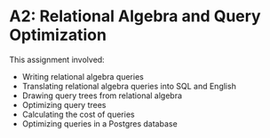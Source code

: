 # A2: Relational Algebra and Query Optimization

This assignment involved:
- Writing relational algebra queries 
- Translating relational algebra queries into SQL and English
- Drawing query trees from relational algebra
- Optimizing query trees
- Calculating the cost of queries
- Optimizing queries in a Postgres database
